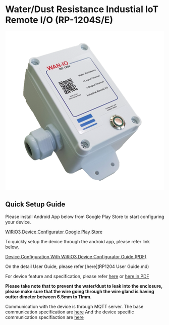 

# Water/Dust Resistance Industial IoT Remote I/O  (RP-1204S/E)
![](picture/RP1204%20Photo1.png)


## Quick Setup Guide

Please install Android App below from Google Play Store to start configuring your device.

[WiRiO3 Device Configurator Google Play Store](https://play.google.com/store/apps/details?id=com.wirio3.wifi_provision)


To quickly setup the device through the android app, please refer link below,

[Device Configuration With WiRiO3 Device Configurator Guide (PDF)](pdf/WiRIO3%20Device%20Configuration%20Manual.pdf)

On the detail User Guide, please refer [here](RP1204 User Guide.md)

For device feature and specification, please refer [here](RP1204_Device_Specification.md)
or [here in PDF](pdf/RP-1204(S-E)%20Product%20Specification%20Rev.2.pdf)

**Please take note that to prevent the water/dust to leak into the enclosure, please make sure that the wire going through the wire gland is having outter dimeter between 6.5mm to 11mm.**

Communication with the device is through MQTT server. The base communication specification are [here](../pdf/WiRIO3%20MQTT%20Base%20Communication%20Spec%20Rev%207.pdf)
And the device specific communication specifiaction are [here](pdf/WiRIO3%20RP-1204%20WAN-IO%20Communication%20spec%20Rev%203.pdf)